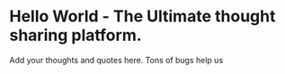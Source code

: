 # Hello World - The Ultimate thought sharing platform.

Add your thoughts and quotes here. Tons of bugs help us
